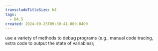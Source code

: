 ```yaml
---
transcludeTitleSize: h4
tags:
  - B4.5
created: 2024-09-25T09:30:41.000-0400
---
```

use a variety of methods to debug programs (e.g., manual code tracing, extra code to output the state of variables);